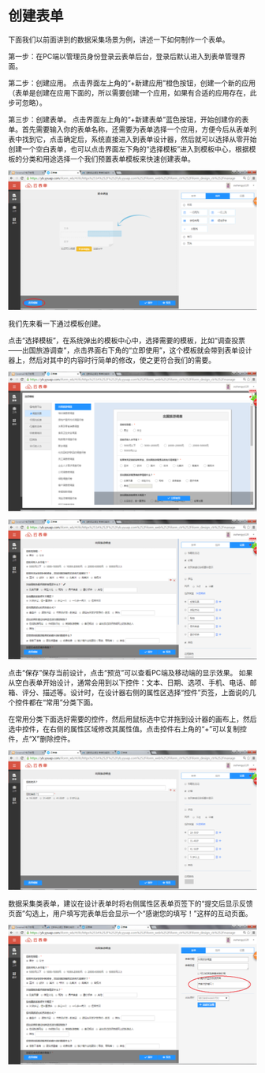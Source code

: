 # 创建表单

下面我们以前面讲到的数据采集场景为例，讲述一下如何制作一个表单。

第一步：在PC端以管理员身份登录云表单后台，登录后默认进入到表单管理界面。

第二步：创建应用。
点击界面左上角的“+新建应用”橙色按钮，创建一个新的应用（表单是创建在应用下面的，所以需要创建一个应用，如果有合适的应用存在，此步可忽略）。

第三步：创建表单。
点击界面左上角的“+新建表单”蓝色按钮，开始创建你的表单。首先需要输入你的表单名称，还需要为表单选择一个应用，方便今后从表单列表中找到它，点击确定后，系统直接进入到表单设计器，然后就可以选择从零开始创建一个空白表单，也可以点击界面左下角的“选择模板”进入到模板中心，根据模板的分类和用途选择一个我们预置表单模板来快速创建表单。

![](/articles/form/2-/images/image38.png)

我们先来看一下通过模板创建。

点击“选择模板”，在系统弹出的模板中心中，选择需要的模板，比如“调查投票——出国旅游调查”，点击界面右下角的“立即使用”，这个模板就会带到表单设计器上，然后对其中的内容时行简单的修改，使之更符合我们的需要。

![](/articles/form/2-/images/image39.png)

![](/articles/form/2-/images/image40.png)

点击“保存”保存当前设计，点击“预览”可以查看PC端及移动端的显示效果。
如果从空白表单开始设计，通常会用到以下控件：文本、日期、选项、手机、电话、邮箱、评分、描述等。设计时，在设计器右侧的属性区选择“控件”页签，上面说的几个控件都在“常用”分类下面。

在常用分类下面选好需要的控件，然后用鼠标选中它并拖到设计器的画布上，然后选中控件，在右侧的属性区域修改其属性值。点击控件右上角的“+”可以复制控件，点“X”删除控件。

![](/articles/form/2-/images/image41.png)

数据采集类表单，建议在设计表单时将右侧属性区表单页签下的“提交后显示反馈页面”勾选上，用户填写完表单后会显示一个“感谢您的填写！”这样的互动页面。

![](/articles/form/2-/images/image42.png)
















